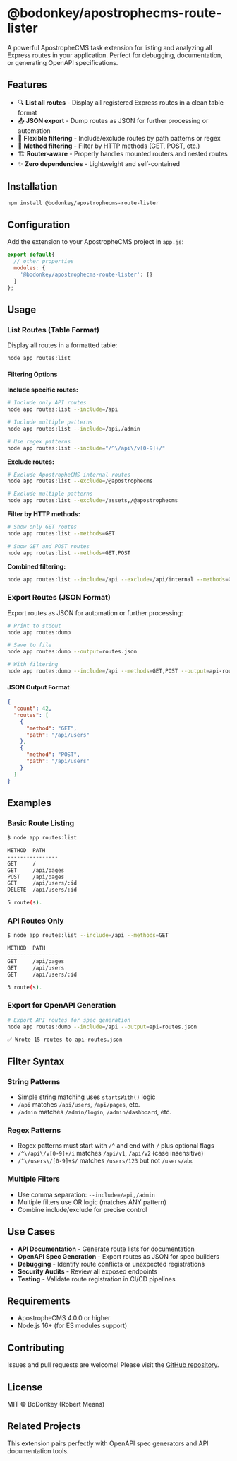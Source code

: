 # @bodonkey/apostrophecms-route-lister

A powerful ApostropheCMS task extension for listing and analyzing all Express routes in your application. Perfect for debugging, documentation, or generating OpenAPI specifications.

## Features

- 🔍 **List all routes** - Display all registered Express routes in a clean table format
- 📤 **JSON export** - Dump routes as JSON for further processing or automation
- 🎯 **Flexible filtering** - Include/exclude routes by path patterns or regex
- 🔧 **Method filtering** - Filter by HTTP methods (GET, POST, etc.)
- 🏗️ **Router-aware** - Properly handles mounted routers and nested routes
- ✨ **Zero dependencies** - Lightweight and self-contained

## Installation

```bash
npm install @bodonkey/apostrophecms-route-lister
```

## Configuration

Add the extension to your ApostropheCMS project in `app.js`:

```javascript
export default{
  // other properties
  modules: {
    '@bodonkey/apostrophecms-route-lister': {}
  }
};
```

## Usage

### List Routes (Table Format)

Display all routes in a formatted table:

```bash
node app routes:list
```

#### Filtering Options

**Include specific routes:**
```bash
# Include only API routes
node app routes:list --include=/api

# Include multiple patterns
node app routes:list --include=/api,/admin

# Use regex patterns
node app routes:list --include="/^\/api\/v[0-9]+/"
```

**Exclude routes:**
```bash
# Exclude ApostropheCMS internal routes
node app routes:list --exclude=/@apostrophecms

# Exclude multiple patterns  
node app routes:list --exclude=/assets,/@apostrophecms
```

**Filter by HTTP methods:**
```bash
# Show only GET routes
node app routes:list --methods=GET

# Show GET and POST routes
node app routes:list --methods=GET,POST
```

**Combined filtering:**
```bash
node app routes:list --include=/api --exclude=/api/internal --methods=GET,POST
```

### Export Routes (JSON Format)

Export routes as JSON for automation or further processing:

```bash
# Print to stdout
node app routes:dump

# Save to file
node app routes:dump --output=routes.json

# With filtering
node app routes:dump --include=/api --methods=GET,POST --output=api-routes.json
```

#### JSON Output Format

```json
{
  "count": 42,
  "routes": [
    {
      "method": "GET",
      "path": "/api/users"
    },
    {
      "method": "POST", 
      "path": "/api/users"
    }
  ]
}
```

## Examples

### Basic Route Listing
```bash
$ node app routes:list

METHOD  PATH
----------------
GET     /
GET     /api/pages
POST    /api/pages
GET     /api/users/:id
DELETE  /api/users/:id

5 route(s).
```

### API Routes Only
```bash
$ node app routes:list --include=/api --methods=GET

METHOD  PATH
----------------
GET     /api/pages
GET     /api/users
GET     /api/users/:id

3 route(s).
```

### Export for OpenAPI Generation
```bash
# Export API routes for spec generation
node app routes:dump --include=/api --output=api-routes.json

✅ Wrote 15 routes to api-routes.json
```

## Filter Syntax

### String Patterns
- Simple string matching uses `startsWith()` logic
- `/api` matches `/api/users`, `/api/pages`, etc.
- `/admin` matches `/admin/login`, `/admin/dashboard`, etc.

### Regex Patterns  
- Regex patterns must start with `/^` and end with `/` plus optional flags
- `/^\/api\/v[0-9]+/i` matches `/api/v1`, `/api/v2` (case insensitive)
- `/^\/users\/[0-9]+$/` matches `/users/123` but not `/users/abc`

### Multiple Filters
- Use comma separation: `--include=/api,/admin`
- Multiple filters use OR logic (matches ANY pattern)
- Combine include/exclude for precise control

## Use Cases

- **API Documentation** - Generate route lists for documentation
- **OpenAPI Spec Generation** - Export routes as JSON for spec builders  
- **Debugging** - Identify route conflicts or unexpected registrations
- **Security Audits** - Review all exposed endpoints
- **Testing** - Validate route registration in CI/CD pipelines

## Requirements

- ApostropheCMS 4.0.0 or higher
- Node.js 16+ (for ES modules support)

## Contributing

Issues and pull requests are welcome! Please visit the [GitHub repository](https://github.com/BoDonkey/apostrophecms-route-lister).

## License

MIT © BoDonkey (Robert Means)

## Related Projects

This extension pairs perfectly with OpenAPI spec generators and API documentation tools.